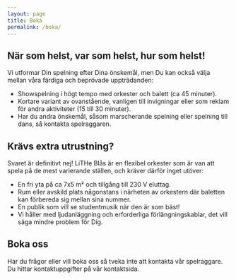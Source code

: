 ```yaml
---
layout: page
title: Boka
permalink: /boka/
---
```


## När som helst, var som helst, hur som helst!
Vi utformar Din spelning efter Dina önskemål, men Du kan också välja mellan våra färdiga och beprövade uppträdanden:

* Showspelning i högt tempo med orkester och balett (ca 45 minuter).
* Kortare variant av ovanstående, vanligen till invigningar eller som reklam för andra aktiviteter (15 till 30 minuter).
* Har du andra önskemål, såsom marscherande spelning eller spelning till dans, så kontakta spelraggaren.

## Krävs extra utrustning?
Svaret är definitivt nej! LiTHe Blås är en flexibel orkester som är van att spela på de mest varierande ställen, och kräver därför inget utöver:

* En fri yta på ca 7x5 m² och tillgång till 230 V eluttag.
* Rum eller avskild plats någonstans i närheten av orkestern där baletten kan förbereda sig mellan sina nummer.
* En publik som vill se studentmusik när den är som bäst!
* Vi håller med ljudanläggning och erforderliga förlängningskablar, det vill säga mindre problem för Dig.

## Boka oss
Har du frågor eller vill boka oss så tveka inte att kontakta vår spelraggare. Du hittar kontaktuppgifter på vår kontaktsida.
